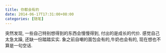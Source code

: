 ```yaml
---
title: 你都会有的
date: 2014-06-17T17:31:00+08:00
categories: [随笔]
---
```


突然发现,
一些自己特别想得到的东西会慢慢得到,
付出的是成长的代价.
感觉自己太急太躁,
还缺一份踏踏实实.
象之前自嘲的面包会有的,牛奶也会有的,
现在想也不算是一句空话.
